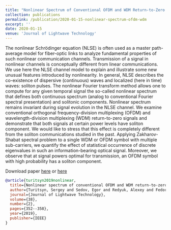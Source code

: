 ```yaml
---
title: "Nonlinear Spectrum of Conventional OFDM and WDM Return-to-Zero Signals in Nonlinear Channel"
collection: publications
permalink: /publication/2020-01-15-nonlinear-spectrum-ofdm-wdm
excerpt: ''
date: 2020-01-15
venue: 'Journal of Lightwave Technology'
---
```

The nonlinear Schrödinger equation (NLSE) is often used as a master path-average model for fiber-optic 
links to analyze fundamental properties of such nonlinear communication channels. 
Transmission of a signal in nonlinear channels is conceptually different from linear communications. 
We use here the NLSE channel model to explain and illustrate some new unusual features introduced by nonlinearity. 
In general, NLSE describes the co-existence of dispersive (continuous) waves and localized (here in time) waves: 
soliton pulses. The nonlinear Fourier transform method allows one to compute for any given temporal signal 
the so-called nonlinear spectrum that defines both continuous spectrum (analog to conventional 
Fourier spectral presentation) and solitonic components. Nonlinear spectrum remains invariant during signal 
evolution in the NLSE channel. We examine conventional orthogonal frequency-division multiplexing (OFDM) 
and wavelength-division multiplexing (WDM) return-to-zero signals and demonstrate that both signals at certain 
power levels have soliton component. We would like to stress that this effect is completely different from the 
soliton communications studied in the past. Applying Zakharov-Shabat spectral problem to a single WDM or OFDM 
symbol with multiple sub-carriers, 
we quantify the effect of statistical occurrence of discrete eigenvalues in such an information-bearing optical 
signal. Moreover, we observe that at signal powers optimal for transmission, an 
OFDM symbol with high probability has a soliton component.

Download paper [here](https://esf0.github.io/files/publication/nonlinear_spectrum_of_conventional_ofdm_and_wdm.pdf) or 
[here](https://ieeexplore.ieee.org/abstract/document/8915744)

```bibtex
@article{turitsyn2019nonlinear,
  title={Nonlinear spectrum of conventional OFDM and WDM return-to-zero signals in nonlinear channel},
  author={Turitsyn, Sergey and Sedov, Egor and Redyuk, Alexey and Fedoruk, Mikhail},
  journal={Journal of Lightwave Technology},
  volume={38},
  number={2},
  pages={352--358},
  year={2019},
  publisher={IEEE}
}
```
